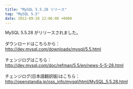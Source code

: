 ```yaml
---
title: "MySQL 5.5.28 リリース"
tag: "MySQL 5.5"
date: 2012-09-28 22:06:00 +0900
---
```


MySQL 5.5.28 がリリースされました。<br>
<br>
ダウンロードはこちらから：<br>
http://dev.mysql.com/downloads/mysql/5.5.html<br>
<br>
チェンジログはこちら：<br>
http://dev.mysql.com/doc/refman/5.5/en/news-5-5-28.html<br>
<br>
チェンジログ(日本語翻訳版)はこちら：<br>
http://openstandia.jp/oss_info/mysql/html/MySQL_5.5.28.html<br>
<br>
<br>
